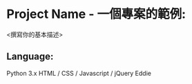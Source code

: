 # Project Name - 一個專案的範例:
<撰寫你的基本描述>
## Language:
Python 3.x
HTML / CSS / Javascript / jQuery
Eddie

